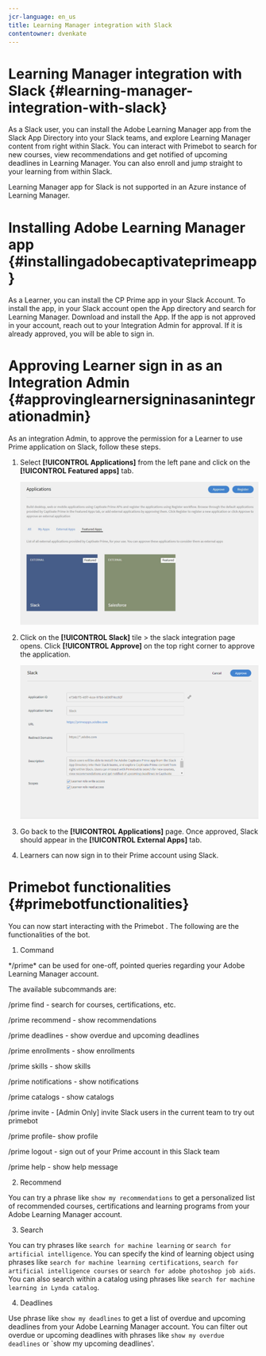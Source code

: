 ```yaml
---
jcr-language: en_us
title: Learning Manager integration with Slack
contentowner: dvenkate
---
```



# Learning Manager integration with Slack {#learning-manager-integration-with-slack}

As a Slack user, you can install the Adobe Learning Manager app from the Slack App Directory into your Slack teams, and explore Learning Manager content from right within Slack. You can interact with  Primebot  to search for new courses, view recommendations and get notified of upcoming deadlines in Learning Manager. You can also enroll and jump straight to your learning from within Slack. 

Learning Manager app for Slack is not supported in an Azure instance of Learning Manager.

# Installing Adobe Learning Manager app {#installingadobecaptivateprimeapp}

As a Learner, you can install the CP Prime app in your Slack Account. To install the app, in your Slack account open the App directory and search for Learning Manager. Download and install the App. If the app is not approved in your account, reach out to your Integration Admin for approval. If it is already approved, you will be able to sign in.

# Approving Learner sign in as an Integration Admin {#approvinglearnersigninasanintegrationadmin}

As an integration Admin, to approve the  permission  for a Learner to use  Prime  application on Slack, follow these steps.

1. Select **[!UICONTROL Applications]** from the left pane and click on the **[!UICONTROL Featured apps]** tab.

   ![](assets/featuredapps.jpg)

1. Click on the **[!UICONTROL Slack]** tile > the slack integration page opens. Click **[!UICONTROL Approve]**  on  the top right corner to approve the application.

   ![](assets/approval.png)

1. Go back to the **[!UICONTROL Applications]** page. Once approved, Slack should appear in the **[!UICONTROL External Apps]** tab.
1. Learners can now sign in to their Prime account using Slack.

# Primebot functionalities {#primebotfunctionalities}

You can now start interacting with the  Primebot . The following are the functionalities of the bot.

1. Command

&#42;/prime&#42; can be used for one-off, pointed queries regarding your Adobe Learning Manager account.

The available subcommands are:

/prime find <query> - search for courses, certifications, etc.

/prime recommend - show recommendations

/prime deadlines - show overdue and upcoming deadlines

/prime enrollments - show enrollments

/prime skills - show skills

/prime notifications - show notifications

/prime catalogs - show catalogs

/prime invite - [Admin Only] invite Slack users in the current team to try out  primebot

/prime profile- show profile

/prime logout - sign out of your Prime account in this Slack team

/prime help - show help message

2. Recommend

You can try a phrase like `show my recommendations` to get a personalized list of recommended courses, certifications and learning programs from your Adobe Learning Manager account.

3. Search

You can try phrases like `search for machine learning` or `search for artificial intelligence`. You can specify the kind of learning object using phrases like `search for machine learning certifications`, `search for artificial intelligence courses` or `search for adobe photoshop job aids`. You can also search within a catalog using phrases like `search for machine learning in Lynda catalog`.

4. Deadlines

Use  phrase  like `show my deadlines` to get a list of overdue and upcoming deadlines from your Adobe Learning Manager account. You can filter out overdue or upcoming deadlines with phrases like `show my overdue deadlines` or `show my upcoming deadlines'.
